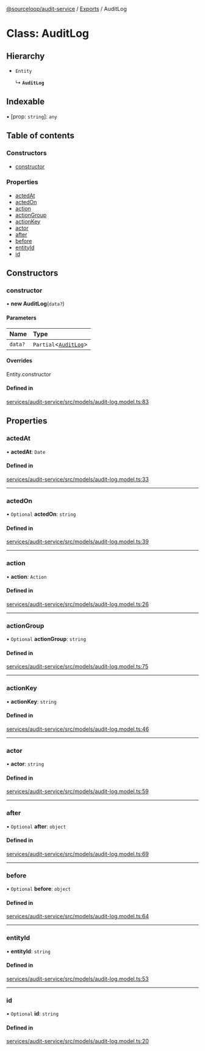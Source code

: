 [@sourceloop/audit-service](../README.md) / [Exports](../modules.md) / AuditLog

# Class: AuditLog

## Hierarchy

- `Entity`

  ↳ **`AuditLog`**

## Indexable

▪ [prop: `string`]: `any`

## Table of contents

### Constructors

- [constructor](AuditLog.md#constructor)

### Properties

- [actedAt](AuditLog.md#actedat)
- [actedOn](AuditLog.md#actedon)
- [action](AuditLog.md#action)
- [actionGroup](AuditLog.md#actiongroup)
- [actionKey](AuditLog.md#actionkey)
- [actor](AuditLog.md#actor)
- [after](AuditLog.md#after)
- [before](AuditLog.md#before)
- [entityId](AuditLog.md#entityid)
- [id](AuditLog.md#id)

## Constructors

### constructor

• **new AuditLog**(`data?`)

#### Parameters

| Name | Type |
| :------ | :------ |
| `data?` | `Partial`<[`AuditLog`](AuditLog.md)\> |

#### Overrides

Entity.constructor

#### Defined in

[services/audit-service/src/models/audit-log.model.ts:83](https://github.com/sourcefuse/loopback4-microservice-catalog/blob/77bb890a2/services/audit-service/src/models/audit-log.model.ts#L83)

## Properties

### actedAt

• **actedAt**: `Date`

#### Defined in

[services/audit-service/src/models/audit-log.model.ts:33](https://github.com/sourcefuse/loopback4-microservice-catalog/blob/77bb890a2/services/audit-service/src/models/audit-log.model.ts#L33)

___

### actedOn

• `Optional` **actedOn**: `string`

#### Defined in

[services/audit-service/src/models/audit-log.model.ts:39](https://github.com/sourcefuse/loopback4-microservice-catalog/blob/77bb890a2/services/audit-service/src/models/audit-log.model.ts#L39)

___

### action

• **action**: `Action`

#### Defined in

[services/audit-service/src/models/audit-log.model.ts:26](https://github.com/sourcefuse/loopback4-microservice-catalog/blob/77bb890a2/services/audit-service/src/models/audit-log.model.ts#L26)

___

### actionGroup

• `Optional` **actionGroup**: `string`

#### Defined in

[services/audit-service/src/models/audit-log.model.ts:75](https://github.com/sourcefuse/loopback4-microservice-catalog/blob/77bb890a2/services/audit-service/src/models/audit-log.model.ts#L75)

___

### actionKey

• **actionKey**: `string`

#### Defined in

[services/audit-service/src/models/audit-log.model.ts:46](https://github.com/sourcefuse/loopback4-microservice-catalog/blob/77bb890a2/services/audit-service/src/models/audit-log.model.ts#L46)

___

### actor

• **actor**: `string`

#### Defined in

[services/audit-service/src/models/audit-log.model.ts:59](https://github.com/sourcefuse/loopback4-microservice-catalog/blob/77bb890a2/services/audit-service/src/models/audit-log.model.ts#L59)

___

### after

• `Optional` **after**: `object`

#### Defined in

[services/audit-service/src/models/audit-log.model.ts:69](https://github.com/sourcefuse/loopback4-microservice-catalog/blob/77bb890a2/services/audit-service/src/models/audit-log.model.ts#L69)

___

### before

• `Optional` **before**: `object`

#### Defined in

[services/audit-service/src/models/audit-log.model.ts:64](https://github.com/sourcefuse/loopback4-microservice-catalog/blob/77bb890a2/services/audit-service/src/models/audit-log.model.ts#L64)

___

### entityId

• **entityId**: `string`

#### Defined in

[services/audit-service/src/models/audit-log.model.ts:53](https://github.com/sourcefuse/loopback4-microservice-catalog/blob/77bb890a2/services/audit-service/src/models/audit-log.model.ts#L53)

___

### id

• `Optional` **id**: `string`

#### Defined in

[services/audit-service/src/models/audit-log.model.ts:20](https://github.com/sourcefuse/loopback4-microservice-catalog/blob/77bb890a2/services/audit-service/src/models/audit-log.model.ts#L20)
